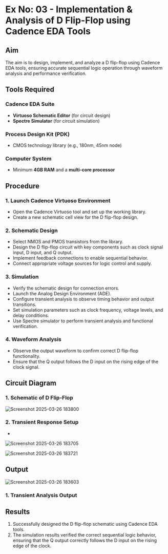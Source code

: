 # Ex No: 03 - Implementation & Analysis of D Flip-Flop using Cadence EDA Tools

## Aim
The aim is to design, implement, and analyze a D flip-flop using Cadence EDA tools, ensuring accurate sequential logic operation through waveform analysis and performance verification.

## Tools Required

### Cadence EDA Suite
- **Virtuoso Schematic Editor** (for circuit design)
- **Spectre Simulator** (for circuit simulation)

### Process Design Kit (PDK)
- CMOS technology library (e.g., 180nm, 45nm node)

### Computer System
- Minimum **4GB RAM** and a **multi-core processor**

## Procedure

### 1. Launch Cadence Virtuoso Environment
- Open the Cadence Virtuoso tool and set up the working library.
- Create a new schematic cell view for the D flip-flop design.

### 2. Schematic Design
- Select NMOS and PMOS transistors from the library.
- Design the D flip-flop circuit with key components such as clock signal input, D input, and Q output.
- Implement feedback connections to enable sequential behavior.
- Connect appropriate voltage sources for logic control and supply.

### 3. Simulation
- Verify the schematic design for connection errors.
- Launch the Analog Design Environment (ADE).
- Configure transient analysis to observe timing behavior and output transitions.
- Set simulation parameters such as clock frequency, voltage levels, and delay conditions.
- Use Spectre simulator to perform transient analysis and functional verification.

### 4. Waveform Analysis
- Observe the output waveform to confirm correct D flip-flop functionality.
- Ensure that the Q output follows the D input on the rising edge of the clock signal.

## Circuit Diagram

### 1. Schematic of D Flip-Flop
![Screenshot 2025-03-26 183800](https://github.com/user-attachments/assets/4885084f-bc03-4b77-8e98-fc9125ef07bc)


### 2. Transient Response Setup
*
![Screenshot 2025-03-26 183705](https://github.com/user-attachments/assets/e095e54a-f654-406f-bd29-ec2e6407112a)

![Screenshot 2025-03-26 183721](https://github.com/user-attachments/assets/7f5bcd93-bed2-475b-a851-cd1896cb3c19)

 

## Output
![Screenshot 2025-03-26 183603](https://github.com/user-attachments/assets/d2081838-56cf-4b6f-a0de-cf935f4b7ca2)

### 1. Transient Analysis Output

## Results
1. Successfully designed the D flip-flop schematic using Cadence EDA tools.
2. The simulation results verified the correct sequential logic behavior, ensuring that the Q output correctly follows the D input on the rising edge of the clock.
